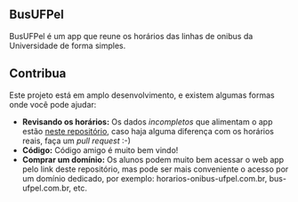 ## BusUFPel

BusUFPel é um app que reune os horários das linhas de onibus da Universidade
de forma simples.

## Contribua

Este projeto está em amplo desenvolvimento, e existem algumas formas onde você pode ajudar:

  - **Revisando os horários:** Os dados *incompletos* que alimentam o app estão [neste repositório](https://github.com/gustavofsantos/horarios-onibus-institucional-ufpel), caso haja alguma diferença com os horários reais, faça um *pull request* :-)
  - **Código:** Código amigo é muito bem vindo!
  - **Comprar um domínio:**  Os alunos podem muito bem acessar o web app pelo link deste repositório, mas pode ser mais conveniente o acesso por um domínio dedicado, por exemplo: horarios-onibus-ufpel.com.br, bus-ufpel.com.br, etc.

